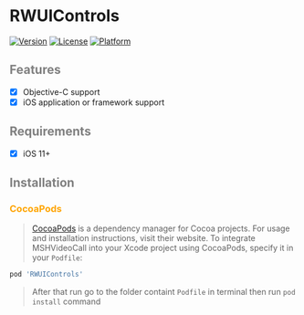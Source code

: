 # RWUIControls
[![Version](https://img.shields.io/cocoapods/v/MSHVideoCall.svg?style=flat)](https://cocoapods.org/pods/RWUIControls)
[![License](https://img.shields.io/cocoapods/l/MSHVideoCall.svg?style=flat)](https://cocoapods.org/pods/RWUIControls)
[![Platform](https://img.shields.io/cocoapods/p/MSHVideoCall.svg?style=flat)](https://cocoapods.org/pods/RWUIControls)

## <span style="color:gray">Features</span>

- [x] Objective-C support
- [x] iOS application or framework support

## <span style="color:gray">Requirements</span>

- [x] iOS 11+

## <span style="color:gray">Installation</span>

### <span style="color:orange">CocoaPods</span>

> [CocoaPods](https://cocoapods.org) is a dependency manager for Cocoa projects. For usage and installation instructions, visit their website. To integrate MSHVideoCall into your Xcode project using CocoaPods, specify it in your `Podfile`:

```ruby
pod 'RWUIControls'
```

> After that run go to the folder containt `Podfile` in terminal then run `pod install` command
